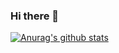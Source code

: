 ### Hi there 👋
[![Anurag's github stats](https://github-readme-stats.vercel.app/api?username=Hansybx "![Anurag's github stats")](https://github.com/anuraghazra/github-readme-stats)
<!--
**Hansybx/Hansybx** is a ✨ _special_ ✨ repository because its `README.md` (this file) appears on your GitHub profile.

Here are some ideas to get you started:

- 🔭 I’m currently working on ...
- 🌱 I’m currently learning ...
- 👯 I’m looking to collaborate on ...
- 🤔 I’m looking for help with ...
- 💬 Ask me about ...
- 📫 How to reach me: ...
- 😄 Pronouns: ...
- ⚡ Fun fact: ...
-->
